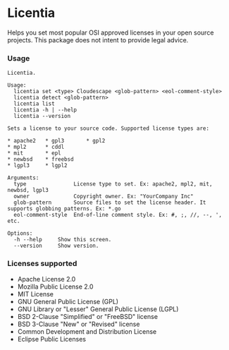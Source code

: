 # Licentia
Helps you set most popular OSI approved licenses in your open source projects. This package does not intent
to provide legal advice.

### Usage

```
Licentia.

Usage:
  licentia set <type> Cloudescape <glob-pattern> <eol-comment-style>
  licentia detect <glob-pattern>
  licentia list
  licentia -h | --help
  licentia --version

Sets a license to your source code. Supported license types are:

* apache2   * gpl3       * gpl2
* mpl2      * cddl
* mit       * epl
* newbsd    * freebsd
* lgpl3     * lgpl2

Arguments:
  type               License type to set. Ex: apache2, mpl2, mit, newbsd, lgpl3
  owner              Copyright owner. Ex: "YourCompany Inc"
  glob-pattern       Source files to set the license header. It supports globbing patterns. Ex: *.go
  eol-comment-style  End-of-line comment style. Ex: #, ;, //, --, ', etc.

Options:
  -h --help     Show this screen.
  --version     Show version.
```

### Licenses supported
* Apache License 2.0
* Mozilla Public License 2.0
* MIT License
* GNU General Public License (GPL)
* GNU Library or "Lesser" General Public License (LGPL)
* BSD 2-Clause "Simplified" or "FreeBSD" license
* BSD 3-Clause "New" or "Revised" license
* Common Development and Distribution License
* Eclipse Public Licenses